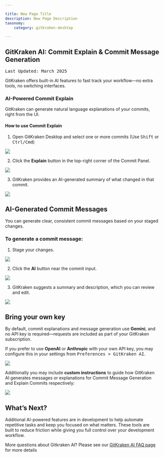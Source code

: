```yaml
---

title: New Page Title
description: New Page Description
taxonomy:
    category: gitkraken-desktop

---
```

## GitKraken AI: Commit Explain & Commit Message Generation

<kbd>Last Updated: March 2025</kbd>

GitKraken offers built-in AI features to fast track your workflow—no extra tools, no switching interfaces.

### AI-Powered Commit Explain

GitKraken can generate natural language explanations of your commits, right from the UI.

#### How to use Commit Explain

1. Open GitKraken Desktop and select one or more commits (Use <kbd>Shift</kbd> or <kbd>Ctrl/Cmd</kbd>)

<img src="/wp-content/uploads/gkd-11-Select-Commits.png" class="help-center-img img-bordered">

2. Click the **Explain** button in the top-right corner of the Commit Panel.  

<img src="/wp-content/uploads/gkd-11-AI-Explain.png" class="help-center-img img-bordered">

3. GitKraken provides an AI-generated summary of what changed in that commit.

<img src="/wp-content/uploads/gkd-11-AI-Explain-2.png" class="help-center-img img-bordered">

## AI-Generated Commit Messages

You can generate clear, consistent commit messages based on your staged changes.

### To generate a commit message:

1. Stage your changes. 

<img src="/wp-content/uploads/gkd-11-stage-changes.png" class="help-center-img img-bordered">

2. Click the **AI** button near the commit input.

<img src="/wp-content/uploads/gkd-11-commit-message-generation-1.png" class="help-center-img img-bordered">

3. GitKraken suggests a summary and description, which you can review and edit.

<img src="/wp-content/uploads/gkd-11-commit-message-generation-2.png" class="help-center-img img-bordered">

## Bring your own key

By default, commit explanations and message generation use **Gemini**, and no API key is required—requests are included as part of your GitKraken subscription.

If you prefer to use **OpenAI** or **Anthropic** with your own API key, you may configure this in your settings from <kbd>Preferences > GitKraken AI</kbd>.

<img src="/wp-content/uploads/gkd-11-Preferences-GitKraken-AI.png" class="help-center-img img-bordered">

Additionally you may include **custom instructions** to guide how GitKraken AI generates messages or explanations for Commit Message Generation and Explain Commits respectively: 

<img src="/wp-content/uploads/gkd-11-custom-instructions.png" class="help-center-img img-bordered">

## What’s Next?

Additional AI-powered features are in development to help automate repetitive tasks and keep you focused on what matters. These tools are built to reduce friction while giving you full control over your development workflow.

<div class='callout callout--basic'>
    <p>More questions about Gitkraken AI? Please see our <a href="https://help.gitkraken.com/general/ai-faq/">GitKraken AI FAQ page</a> for more details</p>
</div>